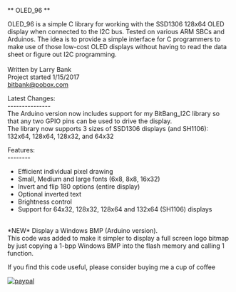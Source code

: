 ** OLED_96 **

OLED_96 is a simple C library for working with the SSD1306 128x64 OLED display
when connected to the I2C bus. Tested on various ARM SBCs and Arduinos.
The idea is to provide a simple interface for C programmers to make use of 
those low-cost OLED displays without having to read the data sheet or figure
out I2C programming.<br>
<br>
Written by Larry Bank<br>
Project started 1/15/2017<br>
bitbank@pobox.com<br>

Latest Changes:<br>
---------------<br>
The Arduino version now includes support for my BitBang_I2C library so that any
two GPIO pins can be used to drive the display.<br>
The library now supports 3 sizes of SSD1306 displays (and SH1106): 132x64, 128x64, 128x32, and 64x32<br>

Features:<br>
--------<br>
- Efficient individual pixel drawing<br>
- Small, Medium and large fonts (6x8, 8x8, 16x32)<br>
- Invert and flip 180 options (entire display)<br>
- Optional inverted text<br>
- Brightness control<br>
- Support for 64x32, 128x32, 128x64 and 132x64 (SH1106) displays<br>
<br>
*NEW* Display a Windows BMP (Arduino version).<br>
This code was added to make it simpler to display a full screen logo bitmap by
just copying a 1-bpp Windows BMP into the flash memory and calling 1 function.
<br>

If you find this code useful, please consider buying me a cup of coffee

[![paypal](https://www.paypalobjects.com/en_US/i/btn/btn_donateCC_LG.gif)](https://www.paypal.com/cgi-bin/webscr?cmd=_s-xclick&hosted_button_id=SR4F44J2UR8S4)
